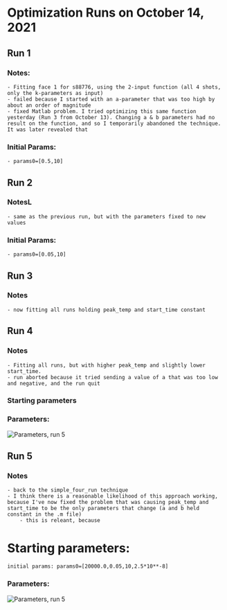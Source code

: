 # Optimization Runs on October 14, 2021

## Run 1

### Notes:  
    - Fitting face 1 for s88776, using the 2-input function (all 4 shots, only the k-parameters as input)
    - failed because I started with an a-parameter that was too high by about an order of magnitude
    - fixed Matlab problem. I tried optimizing this same function yesterday (Run 3 from October 13). Changing a & b parameters had no result on the function, and so I temporarily abandoned the technique. It was later revealed that 

### Initial Params:
    - params0=[0.5,10]


## Run 2

### NotesL
    - same as the previous run, but with the parameters fixed to new values

### Initial Params:
    - params0=[0.05,10]

## Run 3

### Notes 
    - now fitting all runs holding peak_temp and start_time constant

## Run 4 

### Notes
    - Fitting all runs, but with higher peak_temp and slightly lower start_time. 
    - run aborted because it tried sending a value of a that was too low and negative, and the run quit

### Starting parameters

### Parameters:
  ![Parameters, run 5](run5_params.PNG)


## Run 5

### Notes
    - back to the simple_four_run technique
    - I think there is a reasonable likelihood of this approach working, because I've now fixed the problem that was causing peak_temp and start_time to be the only parameters that change (a and b held constant in the .m file)
        - this is releant, because

# Starting parameters:
    initial params: params0=[20000.0,0.05,10,2.5*10**-8]

### Parameters:
  ![Parameters, run 5](run5_params.PNG)

